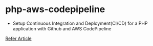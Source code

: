 # php-aws-codepipeline

- Setup Continuous Integration and Deployment(CI/CD) for a PHP application with Github and AWS CodePipeline

[Refer Article](https://medium.com/awsofthings/deploy-a-php-application-on-ec2-with-github-and-aws-codepipeline-fb38cf204cbb)